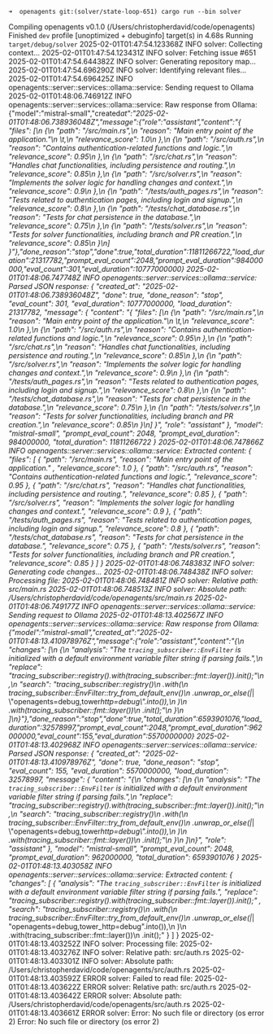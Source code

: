     ➜  openagents git:(solver/state-loop-651) cargo run --bin solver

Compiling openagents v0.1.0 (/Users/christopherdavid/code/openagents)
Finished `dev` profile [unoptimized + debuginfo] target(s) in 4.68s
Running `target/debug/solver`
2025-02-01T01:47:54.123368Z INFO solver: Collecting context...
2025-02-01T01:47:54.123431Z INFO solver: Fetching issue #651
2025-02-01T01:47:54.644382Z INFO solver: Generating repository map...
2025-02-01T01:47:54.696290Z INFO solver: Identifying relevant files...
2025-02-01T01:47:54.696425Z INFO openagents::server::services::ollama::service: Sending request to Ollama
2025-02-01T01:48:06.746912Z INFO openagents::server::services::ollama::service: Raw response from Ollama: {"model":"mistral-small","created*at":"2025-02-01T01:48:06.738936048Z","message":{"role":"assistant","content":"{ \"files\": [\n {\n \"path\": \"/src/main.rs\",\n \"reason\": \"Main entry point of the application.\"\n \t,\n \"relevance_score\": 1.0\n },\n {\n \"path\": \"/src/auth.rs\",\n \"reason\": \"Contains authentication-related functions and logic.\",\n \"relevance_score\": 0.95\n },\n {\n \"path\": \"/src/chat.rs\",\n \"reason\": \"Handles chat functionalities, including persistence and routing.\",\n \"relevance_score\": 0.85\n },\n {\n \"path\": \"/src/solver.rs\",\n \"reason\": \"Implements the solver logic for handling changes and context.\",\n \"relevance_score\": 0.9\n },\n {\n \"path\": \"/tests/auth_pages.rs\",\n \"reason\": \"Tests related to authentication pages, including login and signup.\",\n \"relevance_score\": 0.8\n },\n {\n \"path\": \"/tests/chat_database.rs\",\n \"reason\": \"Tests for chat persistence in the database.\",\n \"relevance_score\": 0.75\n },\n {\n \"path\": \"/tests/solver.rs\",\n \"reason\": \"Tests for solver functionalities, including branch and PR creation.\",\n \"relevance_score\": 0.85\n }\n] }"},"done_reason":"stop","done":true,"total_duration":11811266722,"load_duration":21317782,"prompt_eval_count":2048,"prompt_eval_duration":984000000,"eval_count":301,"eval_duration":10777000000}
2025-02-01T01:48:06.747748Z INFO openagents::server::services::ollama::service: Parsed JSON response: {
"created_at": "2025-02-01T01:48:06.738936048Z",
"done": true,
"done_reason": "stop",
"eval_count": 301,
"eval_duration": 10777000000,
"load_duration": 21317782,
"message": {
"content": "{ \"files\": [\n {\n \"path\": \"/src/main.rs\",\n \"reason\": \"Main entry point of the application.\"\n \t,\n \"relevance_score\": 1.0\n },\n {\n \"path\": \"/src/auth.rs\",\n \"reason\": \"Contains authentication-related functions and logic.\",\n \"relevance_score\": 0.95\n },\n {\n \"path\": \"/src/chat.rs\",\n \"reason\": \"Handles chat functionalities, including persistence and routing.\",\n \"relevance_score\": 0.85\n },\n {\n \"path\": \"/src/solver.rs\",\n \"reason\": \"Implements the solver logic for handling changes and context.\",\n \"relevance_score\": 0.9\n },\n {\n \"path\": \"/tests/auth_pages.rs\",\n \"reason\": \"Tests related to authentication pages, including login and signup.\",\n \"relevance_score\": 0.8\n },\n {\n \"path\": \"/tests/chat_database.rs\",\n \"reason\": \"Tests for chat persistence in the database.\",\n \"relevance_score\": 0.75\n },\n {\n \"path\": \"/tests/solver.rs\",\n \"reason\": \"Tests for solver functionalities, including branch and PR creation.\",\n \"relevance_score\": 0.85\n }\n] }",
"role": "assistant"
},
"model": "mistral-small",
"prompt_eval_count": 2048,
"prompt_eval_duration": 984000000,
"total_duration": 11811266722
}
2025-02-01T01:48:06.747866Z INFO openagents::server::services::ollama::service: Extracted content: { "files": [
{
"path": "/src/main.rs",
"reason": "Main entry point of the application."
,
"relevance_score": 1.0
},
{
"path": "/src/auth.rs",
"reason": "Contains authentication-related functions and logic.",
"relevance_score": 0.95
},
{
"path": "/src/chat.rs",
"reason": "Handles chat functionalities, including persistence and routing.",
"relevance_score": 0.85
},
{
"path": "/src/solver.rs",
"reason": "Implements the solver logic for handling changes and context.",
"relevance_score": 0.9
},
{
"path": "/tests/auth_pages.rs",
"reason": "Tests related to authentication pages, including login and signup.",
"relevance_score": 0.8
},
{
"path": "/tests/chat_database.rs",
"reason": "Tests for chat persistence in the database.",
"relevance_score": 0.75
},
{
"path": "/tests/solver.rs",
"reason": "Tests for solver functionalities, including branch and PR creation.",
"relevance_score": 0.85
}
] }
2025-02-01T01:48:06.748383Z INFO solver: Generating code changes...
2025-02-01T01:48:06.748438Z INFO solver: Processing file:
2025-02-01T01:48:06.748481Z INFO solver: Relative path: src/main.rs
2025-02-01T01:48:06.748513Z INFO solver: Absolute path: /Users/christopherdavid/code/openagents/src/main.rs
2025-02-01T01:48:06.749177Z INFO openagents::server::services::ollama::service: Sending request to Ollama
2025-02-01T01:48:13.402567Z INFO openagents::server::services::ollama::service: Raw response from Ollama: {"model":"mistral-small","created_at":"2025-02-01T01:48:13.410978976Z","message":{"role":"assistant","content":"{\n \"changes\": [\n {\n \"analysis\": \"The `tracing_subscriber::EnvFilter` is initialized with a default environment variable filter string if parsing fails.\",\n \"replace\": \"tracing_subscriber::registry().with(tracing_subscriber::fmt::layer()).init();\"\n ,\n \"search\": \"tracing_subscriber::registry()\\n .with(\\n tracing_subscriber::EnvFilter::try_from_default_env()\\n .unwrap_or_else(|*| \\\"openagents=debug,tower*http=debug\\\".into()),\\n )\\n .with(tracing_subscriber::fmt::layer())\\n .init();\"\n }\n ]\n}"},"done_reason":"stop","done":true,"total_duration":6593901076,"load_duration":32578997,"prompt_eval_count":2048,"prompt_eval_duration":962000000,"eval_count":155,"eval_duration":5570000000}
2025-02-01T01:48:13.402968Z INFO openagents::server::services::ollama::service: Parsed JSON response: {
"created_at": "2025-02-01T01:48:13.410978976Z",
"done": true,
"done_reason": "stop",
"eval_count": 155,
"eval_duration": 5570000000,
"load_duration": 32578997,
"message": {
"content": "{\n \"changes\": [\n {\n \"analysis\": \"The `tracing_subscriber::EnvFilter` is initialized with a default environment variable filter string if parsing fails.\",\n \"replace\": \"tracing_subscriber::registry().with(tracing_subscriber::fmt::layer()).init();\"\n ,\n \"search\": \"tracing_subscriber::registry()\\n .with(\\n tracing_subscriber::EnvFilter::try_from_default_env()\\n .unwrap_or_else(|*| \\\"openagents=debug,tower*http=debug\\\".into()),\\n )\\n .with(tracing_subscriber::fmt::layer())\\n .init();\"\n }\n ]\n}",
"role": "assistant"
},
"model": "mistral-small",
"prompt_eval_count": 2048,
"prompt_eval_duration": 962000000,
"total_duration": 6593901076
}
2025-02-01T01:48:13.403058Z INFO openagents::server::services::ollama::service: Extracted content: {
"changes": [
{
"analysis": "The `tracing_subscriber::EnvFilter` is initialized with a default environment variable filter string if parsing fails.",
"replace": "tracing_subscriber::registry().with(tracing_subscriber::fmt::layer()).init();"
,
"search": "tracing_subscriber::registry()\n .with(\n tracing_subscriber::EnvFilter::try_from_default_env()\n .unwrap_or_else(|*| \"openagents=debug,tower_http=debug\".into()),\n )\n .with(tracing_subscriber::fmt::layer())\n .init();"
}
]
}
2025-02-01T01:48:13.403252Z INFO solver: Processing file:
2025-02-01T01:48:13.403276Z INFO solver: Relative path: src/auth.rs
2025-02-01T01:48:13.403301Z INFO solver: Absolute path: /Users/christopherdavid/code/openagents/src/auth.rs
2025-02-01T01:48:13.403592Z ERROR solver: Failed to read file:
2025-02-01T01:48:13.403622Z ERROR solver: Relative path: src/auth.rs
2025-02-01T01:48:13.403642Z ERROR solver: Absolute path: /Users/christopherdavid/code/openagents/src/auth.rs
2025-02-01T01:48:13.403661Z ERROR solver: Error: No such file or directory (os error 2)
Error: No such file or directory (os error 2)
